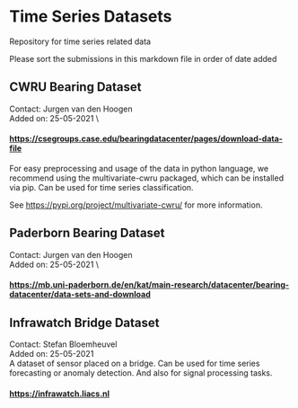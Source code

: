 # Time Series Datasets
Repository for time series related data

Please sort the submissions in this markdown file in order of date added


## CWRU Bearing Dataset 
Contact: Jurgen van den Hoogen \
Added on: 25-05-2021 \
#### https://csegroups.case.edu/bearingdatacenter/pages/download-data-file
For easy preprocessing and usage of the data in python language, we recommend using the multivariate-cwru packaged, which can be installed via pip.
Can be used for time series classification.

See https://pypi.org/project/multivariate-cwru/ for more information.


## Paderborn Bearing Dataset 
Contact: Jurgen van den Hoogen \
Added on: 25-05-2021 \
#### https://mb.uni-paderborn.de/en/kat/main-research/datacenter/bearing-datacenter/data-sets-and-download



## Infrawatch Bridge Dataset
Contact: Stefan Bloemheuvel \
Added on: 25-05-2021 \
A dataset of sensor placed on a bridge. Can be used for time series forecasting or anomaly detection. And also for signal processing tasks.
#### https://infrawatch.liacs.nl
